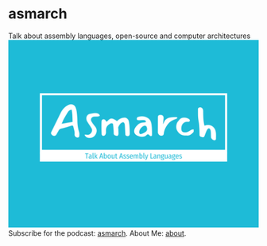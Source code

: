 # asmarch
Talk about assembly languages, open-source and computer architectures
![asmarch logo](asmarch.png "asmarch logo")
Subscribe for the podcast: [asmarch](https://vrstanchev.github.io/asmarch/feed.xml).
About Me: [about](https://vrstanchev.github.io/vrstanchev).
